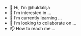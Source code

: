 - 👋 Hi, I’m @huldalilja
- 👀 I’m interested in ...
- 🌱 I’m currently learning ...
- 💞️ I’m looking to collaborate on ...
- 📫 How to reach me ...

<!---
huldalilja/huldalilja is a ✨ special ✨ repository because its `README.md` (this file) appears on your GitHub profile.
You can click the Preview link to take a look at your changes.
--->
